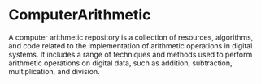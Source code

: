 # ComputerArithmetic
A computer arithmetic repository is a collection of resources, algorithms, and code related to the implementation of arithmetic operations in digital systems. It includes a range of techniques and methods used to perform arithmetic operations on digital data, such as addition, subtraction, multiplication, and division.
